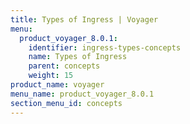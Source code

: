 ```yaml
---
title: Types of Ingress | Voyager
menu:
  product_voyager_8.0.1:
    identifier: ingress-types-concepts
    name: Types of Ingress
    parent: concepts
    weight: 15
product_name: voyager
menu_name: product_voyager_8.0.1
section_menu_id: concepts
---
```


